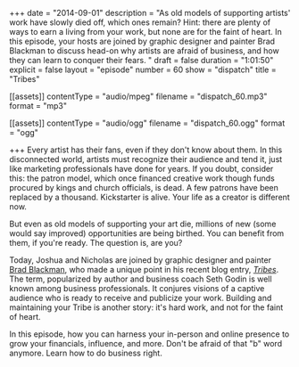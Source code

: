 +++
date = "2014-09-01"
description = "As old models of supporting artists' work have slowly died off, which ones remain? Hint: there are plenty of ways to earn a living from your work, but none are for the faint of heart. In this episode, your hosts are joined by graphic designer and painter Brad Blackman to discuss head-on why artists are afraid of business, and how they can learn to conquer their fears. "
draft = false
duration = "1:01:50"
explicit = false
layout = "episode"
number = 60
show = "dispatch"
title = "Tribes"

[[assets]]
  contentType = "audio/mpeg"
  filename = "dispatch_60.mp3"
  format = "mp3"

[[assets]]
  contentType = "audio/ogg"
  filename = "dispatch_60.ogg"
  format = "ogg"

+++
Every artist has their fans, even if they don't know about them. In this disconnected world, artists must recognize their audience and tend it, just like marketing professionals have done for years. If you doubt, consider this: the patron model, which once financed creative work though funds procured by kings and church officials, is dead. A few patrons have been replaced by a thousand. Kickstarter is alive. Your life as a creator is different now.

But even as old models of supporting your art die, millions of new (some would say improved) opportunities are being birthed. You can benefit from them,  if you're ready. The question is, are you?

Today, Joshua and Nicholas are joined by graphic designer and painter [Brad Blackman](http://bradblackman.com), who made a unique point in his recent blog entry, *[Tribes](http://bradblackman.com/tribes)*. The term, popularized by author and business coach Seth Godin is well known among business professionals. It conjures visions of a captive audience who is ready to receive and publicize your work. Building and maintaining your Tribe is another story: it's hard work, and not for the faint of heart. 

In this episode, how you can harness your in-person and online presence to grow your financials, influence, and more. Don't be afraid of that "b" word anymore. Learn how to do business right. 